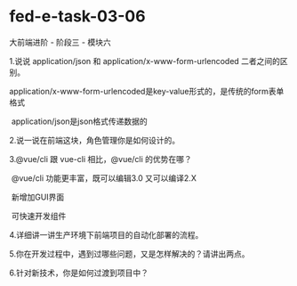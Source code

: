 # fed-e-task-03-06
大前端进阶 - 阶段三 - 模块六

1.说说 application/json 和 application/x-www-form-urlencoded 二者之间的区别。

​	application/x-www-form-urlencoded是key-value形式的，是传统的form表单格式

​	application/json是json格式传递数据的



2.说一说在前端这块，角色管理你是如何设计的。

3.@vue/cli 跟 vue-cli 相比，@vue/cli 的优势在哪？

​		@vue/cli 功能更丰富，既可以编辑3.0 又可以编译2.X

​		新增加GUI界面

​		可快速开发组件

4.详细讲一讲生产环境下前端项目的自动化部署的流程。

5.你在开发过程中，遇到过哪些问题，又是怎样解决的？请讲出两点。

6.针对新技术，你是如何过渡到项目中？